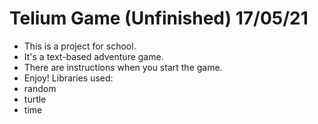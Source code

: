 Telium Game (Unfinished) 17/05/21
============
- This is a project for school. 
- It's a text-based adventure game. 
- There are instructions when you start the game.
- Enjoy!
Libraries used:
- random
- turtle
- time
